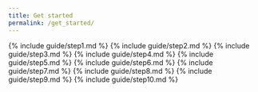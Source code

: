 ```yaml
---
title: Get started
permalink: /get_started/
---
```


{% include guide/step1.md %}
{% include guide/step2.md %}
{% include guide/step3.md %}
{% include guide/step4.md %}
{% include guide/step5.md %}
{% include guide/step6.md %}
{% include guide/step7.md %}
{% include guide/step8.md %}
{% include guide/step9.md %}
{% include guide/step10.md %}
